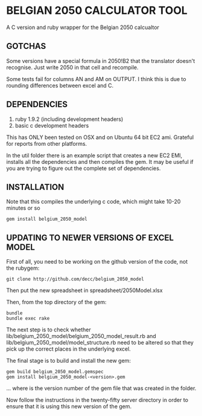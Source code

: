 # BELGIAN 2050 CALCULATOR TOOL

A C version and ruby wrapper for the Belgian 2050 calcualtor

## GOTCHAS

Some versions have a special formula in 2050!B2 that the translator doesn't recognise. Just write 2050 in that cell and recompile.

Some tests fail for columns AN and AM on OUTPUT. I think this is due to rounding differences between excel and C.

## DEPENDENCIES

1. ruby 1.9.2 (including development headers)
2. basic c development headers

This has ONLY been tested on OSX and on Ubuntu 64 bit EC2 ami.
Grateful for reports from other platforms. 

In the util folder there is an example script that creates a new EC2 EMI, installs all the dependencies and then compiles the gem. It may be useful if you are trying to figure out the complete set of dependencies.

## INSTALLATION

Note that this compiles the underlying c code, which might take 10-20 minutes or so

    gem install belgium_2050_model
  
## UPDATING TO NEWER VERSIONS OF EXCEL MODEL

First of all, you need to be working on the github version of the code, not the rubygem:
    
    git clone http://github.com/decc/belgium_2050_model

Then put the new spreadsheet in spreadsheet/2050Model.xlsx

Then, from the top directory of the gem:
  
    bundle
    bundle exec rake
  
The next step is to check whether lib/belgium_2050_model/belgium_2050_model_result.rb and lib/belgium_2050_model/model_structure.rb need to be altered so that they
pick up the correct places in the underlying excel.
  
The final stage is to build and install the new gem:
    
    gem build belgium_2050_model.gemspec
    gem install belgium_2050_model-<version>.gem 

... where <version> is the version number of the gem file that was created in the folder.
  
Now follow the instructions in the twenty-fifty server directory in order to ensure that it is using this new version of the gem.
